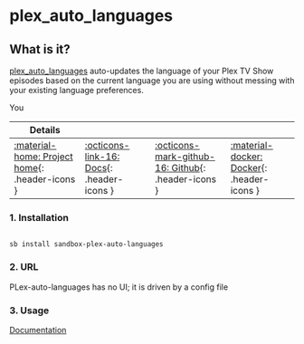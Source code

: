 # plex_auto_languages

## What is it?

[plex_auto_languages](https://github.com/RemiRigal/Plex-Auto-Languages) auto-updates the language of your Plex TV Show episodes based on the current language you are using without messing with your existing language preferences.

You

| Details     |             |             |             |
|-------------|-------------|-------------|-------------|
| [:material-home: Project home](https://github.com/RemiRigal/Plex-Auto-Languages){: .header-icons } | [:octicons-link-16: Docs](https://github.com/RemiRigal/Plex-Auto-Languages){: .header-icons } | [:octicons-mark-github-16: Github](https://github.com/RemiRigal/Plex-Auto-Languages){: .header-icons } | [:material-docker: Docker](https://hub.docker.com/r/remirigal/plex-auto-languages){: .header-icons }|

### 1. Installation

``` shell

sb install sandbox-plex-auto-languages

```

### 2. URL

PLex-auto-languages has no UI; it is driven by a config file

### 3. Usage

[Documentation](https://github.com/RemiRigal/Plex-Auto-Languages)
